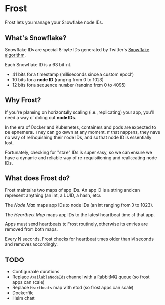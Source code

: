 # Frost
Frost lets you manage your Snowflake node IDs.

## What's Snowflake?
Snowflake IDs are special 8-byte IDs generated by Twitter's 
[Snowflake](https://developer.twitter.com/en/docs/basics/twitter-ids) 
[algorithm](https://blog.twitter.com/engineering/en_us/a/2010/announcing-snowflake.html).

Each Snowflake ID is a 63 bit int.
- 41 bits for a timestamp (milliseconds since a custom epoch)
- 10 bits for a **node ID** (ranging from 0 to 1023)
- 12 bits for a sequence number (ranging from 0 to 4095)

## Why Frost?
If you're planning on horizontally scaling (i.e., replicating) your app, 
you'll need a way of doling out **node IDs**.

In the era of Docker and Kubernetes, containers and pods are expected to be ephemeral.
They can go down at any moment.
If that happens, they have no way of relinquishing their node IDs, 
and so that node ID is essentially lost.

Fortunately, checking for "stale" IDs is super easy, so we can ensure
we have a dynamic and reliable way of re-requisitioning and reallocating node IDs.

## What does Frost do?
Frost maintains two maps of app IDs.
An app ID is a string and can represent anything (an int, a UUID, a hash, etc).

The *Node Map* maps app IDs to node IDs (an int ranging from 0 to 1023).

The *Heartbeat Map* maps app IDs to the latest heartbeat time of that app.

Apps must send heartbeats to Frost routinely, otherwise its entries are removed from both maps.

Every N seconds, Frost checks for heartbeat times older than M seconds and removes accordingly.

## TODO
- Configurable durations
- Replace `AvailableNodeIds` channel with a RabbitMQ queue (so frost apps can scale)
- Replace `Heartbeats` map with etcd (so frost apps can scale)
- Dockerfile
- Helm chart